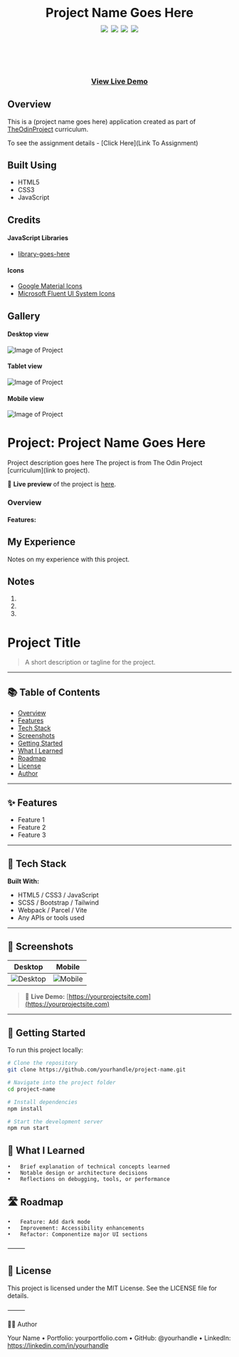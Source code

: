 
<div  align=center>
	<br>
	<h1>Project Name Goes Here
	<br>
		<div><img src="https://img.shields.io/static/v1?label=&message=HTML&color=E34F26&style=for-the-badge&logo=HTML5&logoColor=white&logoWidth=&labelColor=&link=">
		<img src="https://img.shields.io/static/v1?label=&message=CSS&color=1572B6&style=for-the-badge&logo=CSS3&logoColor=white&logoWidth=&labelColor=&link=">
		<img src="https://img.shields.io/static/v1?label=&message=Javascript&color=F7DF1E&style=for-the-badge&logo=javascript&logoColor=black&logoWidth=&labelColor=&link=">
		<img src="https://img.shields.io/static/v1?label=&message=Webpack&color=8DD6F9&style=for-the-badge&logo=webpack&logoColor=black&logoWidth=&labelColor=&link=">
		<!-- Generate logos with text from https://simpleicons.org/ -->
		</div>
	<br>
	</h1>
	<br>
	<h3><b><a href="#Live Link To Project">View Live Demo</a></b></h3>
</div>


## Overview

This is a (project name goes here) application created as part of [TheOdinProject](https://www.theodinproject.com) curriculum.

To see the assignment details - [Click Here](Link To Assignment)

## Built Using

-   HTML5
-   CSS3 
-   JavaScript 

## Credits

#### JavaScript Libraries

-   [library-goes-here](https://date-fns.org/)

#### Icons

-   [Google Material Icons](https://fonts.google.com/icons?icon.set=Material+Icons)
-   [Microsoft Fluent UI System Icons](https://github.com/microsoft/fluentui-system-icons)

## Gallery

#### Desktop view

![Image of Project](./readme-assets/Desktop.png)

#### Tablet view

![Image of Project](./readme-assets/Tablet.png)

#### Mobile view

![Image of Project](./readme-assets/Mobile.png)

# Project: Project Name Goes Here
  Project description goes here
  The project is from The Odin Project [curriculum](link to project).

🔗 **Live preview** of the project is [here]().

### Overview
#### **Features:**



## My Experience

Notes on my experience with this project. 



## Notes

1.
2.
3.





# Project Title

> A short description or tagline for the project.

---

## 📚 Table of Contents

- [Overview](#overview)
- [Features](#features)
- [Tech Stack](#tech-stack)
- [Screenshots](#screenshots)
- [Getting Started](#getting-started)
- [What I Learned](#what-i-learned)
- [Roadmap](#roadmap)
- [License](#license)
- [Author](#author)


---

## ✨ Features

- Feature 1  
- Feature 2  
- Feature 3  

---

## 🔧 Tech Stack

**Built With:**
- HTML5 / CSS3 / JavaScript  
- SCSS / Bootstrap / Tailwind  
- Webpack / Parcel / Vite  
- Any APIs or tools used  

---

## 📸 Screenshots

| Desktop | Mobile |
|--------|--------|
| ![Desktop](./screenshots/desktop.png) | ![Mobile](./screenshots/mobile.png) |

> 🔗 **Live Demo:** [https://yourprojectsite.com](https://yourprojectsite.com)

---

## 🚀 Getting Started

To run this project locally:

```bash
# Clone the repository
git clone https://github.com/yourhandle/project-name.git

# Navigate into the project folder
cd project-name

# Install dependencies
npm install

# Start the development server
npm run start

```

## 🧠 What I Learned
	•	Brief explanation of technical concepts learned
	•	Notable design or architecture decisions
	•	Reflections on debugging, tools, or performance


## 🛣️ Roadmap
	•	Feature: Add dark mode
	•	Improvement: Accessibility enhancements
	•	Refactor: Componentize major UI sections

⸻

## 📄 License

This project is licensed under the MIT License. See the LICENSE file for details.

⸻

🙋‍♂️ Author

Your Name
	•	Portfolio: yourportfolio.com
	•	GitHub: @yourhandle
	•	LinkedIn: https://linkedin.com/in/yourhandle
